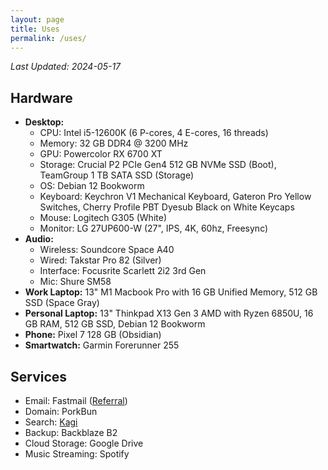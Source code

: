 ```yaml
---
layout: page
title: Uses
permalink: /uses/
---
```

*Last Updated: 2024-05-17*

## Hardware

* **Desktop:**
	+ CPU: Intel i5-12600K (6 P-cores, 4 E-cores, 16 threads)
	+ Memory: 32 GB DDR4 @ 3200 MHz
	+ GPU: Powercolor RX 6700 XT
	+ Storage: Crucial P2 PCIe Gen4 512 GB NVMe SSD (Boot), TeamGroup 1 TB SATA SSD (Storage)
	+ OS: Debian 12 Bookworm
	+ Keyboard: Keychron V1 Mechanical Keyboard, Gateron Pro Yellow Switches, Cherry Profile PBT Dyesub Black on White Keycaps
	+ Mouse: Logitech G305 (White)
	+ Monitor: LG 27UP600-W (27", IPS, 4K, 60hz, Freesync)
* **Audio:**
	* Wireless: Soundcore Space A40
	* Wired: Takstar Pro 82 (Silver)
	* Interface: Focusrite Scarlett 2i2 3rd Gen
	* Mic: Shure SM58
* **Work Laptop:** 13" M1 Macbook Pro with 16 GB Unified Memory, 512 GB SSD (Space Gray)
* **Personal Laptop:** 13" Thinkpad X13 Gen 3 AMD with Ryzen 6850U, 16 GB RAM, 512 GB SSD, Debian 12 Bookworm
* **Phone:** Pixel 7 128 GB (Obsidian)
* **Smartwatch:** Garmin Forerunner 255

## Services
* Email: Fastmail ([Referral](https://ref.fm/u24999624))
* Domain: PorkBun
* Search: [Kagi](https://kagi.com)
* Backup: Backblaze B2
* Cloud Storage: Google Drive
* Music Streaming: Spotify
